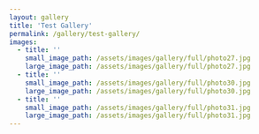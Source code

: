 ```yaml
---
layout: gallery
title: 'Test Gallery'
permalink: /gallery/test-gallery/
images:
  - title: ''
    small_image_path: /assets/images/gallery/full/photo27.jpg
    large_image_path: /assets/images/gallery/full/photo27.jpg
  - title: ''
    small_image_path: /assets/images/gallery/full/photo30.jpg
    large_image_path: /assets/images/gallery/full/photo30.jpg
  - title: ''
    small_image_path: /assets/images/gallery/full/photo31.jpg
    large_image_path: /assets/images/gallery/full/photo31.jpg
---
```



